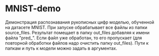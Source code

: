 # MNIST-demo
Демонстрация распознавания рукописных цифр моделью,
обученной на датасете MNIST.
При запуске обрабатывает все файлы из папки source_files.
Результат помещает в папку out_files добавляя к имени файла "pred_".
Если файл уже обработан, то его пропускает
(для повторной обработки файлов надо очистить папку  out_files).
Пути к папкам и путь к модели можно задать в аргументах.

